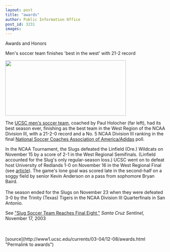 ```yaml
---
layout: post
title: "awards"
author: Public Information Office
post_id: 3231
images:
---
```


<p class="pagehead">
  Awards and Honors
</p>
<p class="sectionhead">
  Men's soccer team finishes 'best in the west' with 21-2 record
</p>
<p class="sectionhead">
  <img height="174" src="../art/soccer_team.380.jpg" width="380" alt="">
</p>
<p>
  The <a href="http://goslugs.com/teams/soccer/men/msoc.html">UCSC men's soccer team,</a> coached by Paul Holocher (far left), had its best season ever, finishing as the best team in the West Region of the NCAA Division III, with a 21-2-0 record and a No. 5 NCAA Division III ranking in the final <a href="http://www.nscaa.com/rank/20031201/D3M/0/index.html">National Soccer Coaches Association of America/Adidas</a> poll.
</p>
<p>
  In the NCAA Tournament, the Slugs defeated the Linfield (Ore.) Wildcats on November 15 by a score of 2-1 in the West Regional Semifinals. (Linfield accounted for the Slug's only regular-season loss.) UCSC went on to defeat host University of Redlands 1-0 on November 16 in the West Regional Final (see <a href="http://www.ncaasports.com/soccer/mens/results/2657">article</a>). The game's lone goal was scored late in the second-half on a soggy field by senior Kevin Anderson on a pass from sophomore Bryan Baird.<br>
  <br>
  The season ended for the Slugs on November 23 when they were defeated 3-0 by the Trinity (Texas) Tigers in the NCAA Division III Quarterfinals in San Antonio.
</p>
<p>
  See <a href="http://www.santacruzsentinel.com/archive/2003/November/17/sport/stories/02sport.htm">"Slug Soccer Team Reaches Final Eight,"</a> <i>Santa Cruz Sentinel,</i> November 17, 2003<br>
  <br>
  <br>

</p>
<p>

</p>
[source](http://www1.ucsc.edu/currents/03-04/12-08/awards.html "Permalink to awards")
